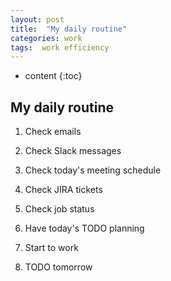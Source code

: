 ```yaml
---
layout: post
title:  "My daily routine"
categories: work
tags:  work efficiency
---
```


* content
{:toc}


## My daily routine
1. Check emails
2. Check Slack messages
3. Check today's meeting schedule
4. Check JIRA tickets
5. Check job status
6. Have today's TODO planning
7. Start to work

10. TODO tomorrow
